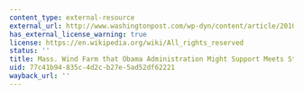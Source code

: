 ```yaml
---
content_type: external-resource
external_url: http://www.washingtonpost.com/wp-dyn/content/article/2010/02/07/AR2010020702965.html?hpid=topnews
has_external_license_warning: true
license: https://en.wikipedia.org/wiki/All_rights_reserved
status: ''
title: Mass. Wind Farm that Obama Administration Might Support Meets Strong Resistance
uid: 77c41b94-835c-4d2c-b27e-5ad52df62221
wayback_url: ''
---
```

